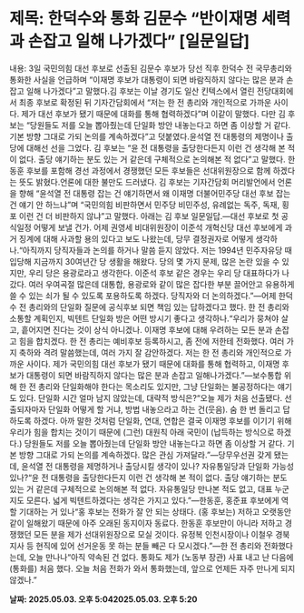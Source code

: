 # **제목: 한덕수와 통화 김문수 “반이재명 세력과 손잡고 일해 나가겠다” [일문일답]**

  내용: 3일 국민의힘 대선 후보로 선출된 김문수 후보가 당선 직후 한덕수 전 국무총리와 통화한 사실을 언급하며 “이재명 후보가 대통령이 되면 바람직하지 않다는 많은 분과 손잡고 일해 나가겠다”고 말했다.김 후보는 이날 경기도 일산 킨텍스에서 열린 전당대회에서 최종 후보로 확정된 뒤 기자간담회에서 “저는 한 전 총리와 개인적으로 가까운 사이다. 제가 대선 후보가 됐기 때문에 대화를 통해 협력하겠다”며 이같이 말했다. 다만 김 후보는 “당원들도 저를 오늘 뽑아줬는데 단일화 방안 내놓는다고 하면 좀 이상할 거 같다. 기본 방향 그대로 가되 논의를 계속하겠다”고 덧붙였다.윤석열 전 대통령의 제명이나 출당에 대해선 선을 그었다. 김 후보는 “윤 전 대통령을 출당한다든지 이런 건 생각해 본 적이 없다. 출당 얘기하는 분도 있는 거 같은데 구체적으로 논의해본 적 없다”고 말했다. 한동훈 후보를 포함해 경선 과정에서 경쟁했던 모든 후보들은 선대위원장으로 함께 하겠다는 뜻도 밝혔다.언론에 대한 불만도 드러냈다. 김 후보는 기자간담회 머리발언에서 언론을 향해 “윤석열 전 대통령 잡는 건 얘기하면서 왜 이재명 더불어민주당 대선 후보 잡는 건 얘기 안 하느냐”며 “국민의힘 비판하면서 민주당 비민주성, 유례없는 독주, 독재, 횡포 이런 건 더 비판하지 않냐”고 말했다. 아래는 김 후보 일문일답.—대선 후보로 첫 공식일정 어떻게 보낼 건가. 어제 권영세 비대위원장이 이준석 개혁신당 대선 후보에게 과거 징계에 대해 사과할 용의 있다고 보도 나왔는데, 당무 결정권자로 어떻게 생각하나.“아직까지 당직자들과 논의를 하거나 말씀 듣지 않았다. 저는 1994년 민주자유당 때 입당해 지금까지 30여년간 당 생활을 해왔다. 당의 몇 가지 문제, 많은 논란 있을 수 있지만, 우리 당은 용광로라고 생각한다. 이준석 후보 같은 경우는 우리 당 대표하다가 나갔다. 여러 우여곡절 많은데 대통합, 용광로와 같이 많은 잡다한 부분 끌어안고 유용하게 쓸 수 있는 쇠가 될 수 있도록 포용하도록 하겠다. 당직자와 더 논의하겠다.”—어제 한덕수 전 총리와의 단일화 질문에 공식후보 되면 책임 있는 답하겠다고 했다. 한 전 총리와 소통할 계획인지, 빅텐트 단일화 방은 어떤 방시기 좋다고 생각하나.“우리가 뭉쳐야 살고, 흩어지면 진다는 것이 상식 아니겠나. 이재명 후보에 대해 우려하는 모든 분과 손잡고 힘을 합치겠다. 한 전 총리는 예비후보 등록하시고, 좀 전에 저한테 전화했다. 여러 가지 축하와 격려 말씀했는데, 여러 가지 잘 감안하겠다. 저는 한 전 총리와 개인적으로 가까운 사이다. 제가 국민의힘 대선 후보가 됐기 때문에 대화를 통해 협력하고, 이재명 후보가 대통령이 되면 바람직하지 않다는 많은 분과 손잡고 일해나가겠다.”—보수통합 위해 한 전 총리와 단일화해야 한다는 목소리도 있지만, 그냥 단일화는 불공정하다는 얘기도 있다. 단일화 시간 얼마 남지 않았는데, 대략적 방식은?“오늘 제가 처음 선출됐다. 선출되자마자 단일화 어떻게 할 거냐, 방법 내놓으라고 하는 건(웃음). 숨 한 번 돌리고 답하도록 하겠다. 아까 말한 것처럼 단일화, 연대, 연합은 결국 이재명 후보를 이기기 위해 우리가 힘을 합치는 것이기 때문에 (그런) 대원칙 아래 국민이 (납득하는 방식으로 하겠다.) 당원들도 저를 오늘 뽑아줬는데 단일화 방안 내놓는다고 하면 좀 이상할 거 같다. 기본 방향 그대로 가되 논의를 계속하겠다. 많은 관심 가져달라.”—당무우선권 갖게 됐는데, 윤석열 전 대통령을 제명하거나 출당시킬 생각이 있나? 자유통일당과 단일화 가능성 있나?“윤 전 대통령을 출당한다든지 이런 건 생각해 본 적이 없다. 출당 얘기하는 분도 있는 거 같은데 구체적으로 논의해본 적 없다. 자유통일당 만나본 적도 없고, 대표 누군지도 모른다. 넓게 빅텐트하겠다는 생각은 가지고 있다.”—한동훈, 홍준표 후보에게 역할 기대하는 거 있나“홍 후보는 전화가 잘 안 되는 상태다. (홍 후보는) 저하고 오랫동안 같이 일해왔기 때문에 아주 오래된 동지이자 동료다. 한동훈 후보만이 아니라 저하고 경쟁했던 모든 분을 제가 선대위원장으로 모실 것이다. 유정복 인천시장이나 이철우 경북지사 등 현직에 있어 선거운동 못 하는 분들 빼곤 다 모시겠다.”—한 전 총리와 전화했다는데, 오늘 만나나“아직 약속된 건 없다. 통화도 제가 (노동부 장관) 사표 내고 난 다음에 (통화를) 처음 했다. 오늘 처음 전화가 와서 통화했는데, 앞으로 언제든 자주 만나게 되지 않겠나.”

  **날짜: 2025.05.03. 오후 5:042025.05.03. 오후 5:20**